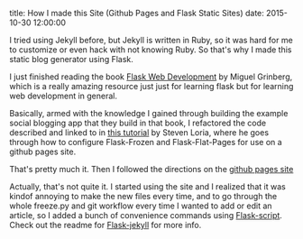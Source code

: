 title: How I made this Site (Github Pages and Flask Static Sites)
date: 2015-10-30 12:00:00

I tried using Jekyll before, but Jekyll is written in Ruby, so it was hard for me to customize or even hack with not knowing Ruby.  So that's why I made this static blog generator using Flask.  

I just finished reading the book [Flask Web Development](https://www.safaribooksonline.com/library/view/flask-web-development/9781491947586/) by Miguel Grinberg, which is a really amazing resource just just for learning flask but for learning web development in general.  

Basically, armed with the knowledge I gained through building the example social blogging app that they build in that book, I refactored the code described and linked to in [this tutorial](http://stevenloria.com/hosting-static-flask-sites-for-free-on-github-pages/) by Steven Loria, where he  goes through how to configure Flask-Frozen and Flask-Flat-Pages for use on a github pages site.

That's pretty much it.  Then I followed the directions on the [github pages site](https://pages.github.com/)

Actually, that's not quite it.  I started using the site and I realized that it was kindof annoying to make the new files every time, and to go through the whole freeze.py and git workflow every time I wanted to add or edit an article, so I added a bunch of convenience commands using [Flask-script](https://flask-script.readthedocs.org/en/latest/).  Check out the readme for [Flask-jekyll](https://github.com/goodwordalchemy/flask-jekyll) for more info.